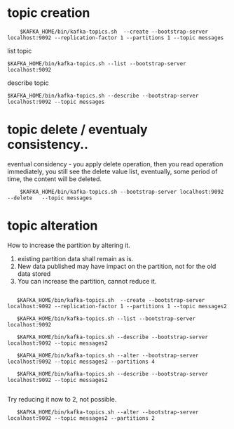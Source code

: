 # topic creation

```
    $KAFKA_HOME/bin/kafka-topics.sh  --create --bootstrap-server localhost:9092 --replication-factor 1 --partitions 1 --topic messages
```

list topic

```
$KAFKA_HOME/bin/kafka-topics.sh --list --bootstrap-server localhost:9092 
```

describe topic

```
$KAFKA_HOME/bin/kafka-topics.sh --describe --bootstrap-server localhost:9092 --topic messages
```

# topic delete / eventualy consistency.. 

eventual considency - you apply delete operation, then you read operation immediately, you still see the delete value list,
                      eventually, some period of time, the content will be deleted.

```
    $KAFKA_HOME/bin/kafka-topics.sh --bootstrap-server localhost:9092  --delete   --topic messages
```

# topic alteration

How to increase the partition by altering it. 

1.  existing partition data shall remain as is. 
2.  New data published may have impact on the partition, not for the old data stored 
3.  You can increase the partition, cannot reduce it.

```

   $KAFKA_HOME/bin/kafka-topics.sh  --create --bootstrap-server localhost:9092 --replication-factor 1 --partitions 1 --topic messages2
   
   $KAFKA_HOME/bin/kafka-topics.sh --list --bootstrap-server localhost:9092 

   $KAFKA_HOME/bin/kafka-topics.sh --describe --bootstrap-server localhost:9092 --topic messages2

   $KAFKA_HOME/bin/kafka-topics.sh --alter --bootstrap-server localhost:9092 --topic messages2 --partitions 4
   
   $KAFKA_HOME/bin/kafka-topics.sh --describe --bootstrap-server localhost:9092 --topic messages2


```


Try reducing it now to 2, not possible.

```
   $KAFKA_HOME/bin/kafka-topics.sh --alter --bootstrap-server localhost:9092 --topic messages2 --partitions 2
```
